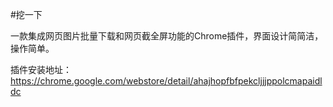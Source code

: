 #挖一下


一款集成网页图片批量下载和网页截全屏功能的Chrome插件，界面设计简简洁，操作简单。

插件安装地址：
https://chrome.google.com/webstore/detail/ahajhopfbfpekcljjjppolcmapaidldc